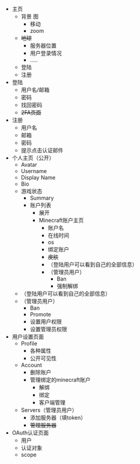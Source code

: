 * 主页
  * 背景 图
    * 移动
    * zoom
  * ~~地球~~
    * 服务器位置
    * 用户登录情况
    * .....
  * 登陆 
  * 注册
* 登陆
  * 用户名/邮箱
  * 密码
  * 找回密码
  * ~~2FA页面~~
* 注册
  * 用户名
  * 邮箱
  * 密码
  * 提示点击认证邮件
* 个人主页（公开）
  * Avatar
  * Username
  * Display Name
  * Bio
  * 游戏状态
    * Summary
    * 账户列表
      * 展开
      * Minecraft账户主页
        * 账户名
        * 在线时间
        * os
        * 绑定账户
        * ~~皮肤~~
        * （登陆用户可以看到自己的全部信息）
        * （管理员用户）
          * Ban
          * 强制解绑
  * （登陆用户可以看到自己的全部信息）
  * （管理员用户）
    * Ban
    * Promote
    * 设置用户权限
    * 设置管理员权限
* 用户设置页面
  * Profile
    * 各种属性
    * 公开可见性
  * Account
    * 删除账户
    * 管理绑定的minecraft账户
      * 解绑
      * 绑定
      * 客户端管理
  * Servers（管理员用户）
    * 添加服务器（填token）
    * ~~管理服务器~~
* OAuth认证页面
  * 用户
  * 认证对象
  * scope
